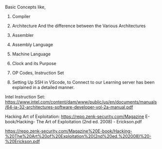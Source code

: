 Basic Concepts like,


1. Compiler

2. Architecture And the difference between the Various Architectures

3. Assembler

4. Assembly Language

5. Machine Language

6. Clock and its Purpose

7. OP Codes, Instruction Set

8. Setting Up SSH in VScode, to Connect to our Learning server has been explained in a detailed manner.


Intel Instruction Set: https://www.intel.com/content/dam/www/public/us/en/documents/manuals/64-ia-32-architectures-software-developer-vol-2a-manual.pdf

Hacking Art of Exploitation: https://repo.zenk-security.com/Magazine E-book/Hacking- The Art of Exploitation (2nd ed. 2008) - Erickson.pdf


https://repo.zenk-security.com/Magazine%20E-book/Hacking-%20The%20Art%20of%20Exploitation%20(2nd%20ed.%202008)%20-%20Erickson.pdf
